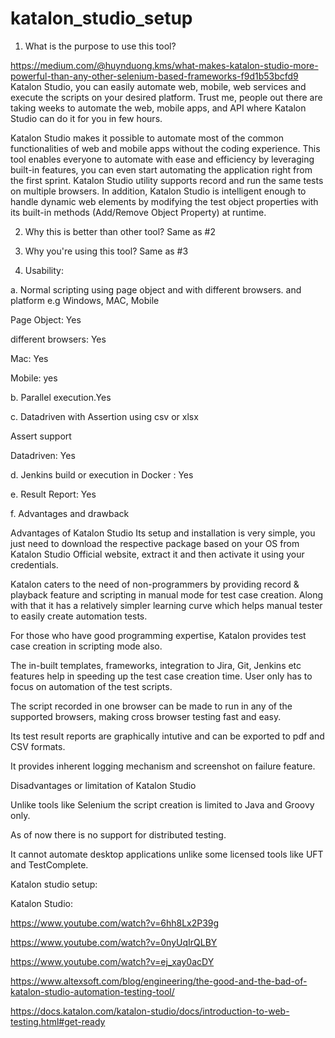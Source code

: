 # katalon_studio_setup

1.	What is the purpose to use  this tool?

https://medium.com/@huynduong.kms/what-makes-katalon-studio-more-powerful-than-any-other-selenium-based-frameworks-f9d1b53bcfd9
Katalon Studio, you can easily automate web, mobile, web services and execute the scripts on your desired platform. Trust me, people out there are taking weeks to automate the web, mobile apps, and API where Katalon Studio can do it for you in few hours.

Katalon Studio makes it possible to automate most of the common functionalities of web and mobile apps without the coding experience. This tool enables everyone to automate with ease and efficiency by leveraging built-in features, you can even start automating the application right from the first sprint.
Katalon Studio utility supports record and run the same tests on multiple browsers. In addition, Katalon Studio is intelligent enough to handle dynamic web elements by modifying the test object properties with its built-in methods (Add/Remove Object Property) at runtime.

2.	Why this is better than other tool?
Same as #2

3.	Why you're using this tool?
Same as #3

4. Usability:

a. Normal scripting using page object and with different browsers. and platform e.g Windows, MAC, Mobile

Page Object: Yes

different browsers: Yes

Mac: Yes

Mobile: yes

b. Parallel execution.Yes

c. Datadriven with Assertion using csv or xlsx 

Assert support

Datadriven: Yes

d. Jenkins build or execution in Docker : Yes

e. Result Report: Yes

f. Advantages and drawback

Advantages of Katalon Studio
Its setup and installation is very simple, you just need to download the respective package based on your OS from Katalon Studio Official website, extract it and then activate it using your credentials.

Katalon caters to the need of non-programmers by providing record & playback feature and scripting in manual mode for test case creation. Along with that it has a relatively simpler learning curve which helps manual tester to easily create automation tests.

For those who have good programming expertise, Katalon provides test case creation in scripting mode also.

The in-built templates, frameworks, integration to Jira, Git, Jenkins etc features help in speeding up the test case creation time. User only has to focus on automation of the test scripts.

The script recorded in one browser can be made to run in any of the supported browsers, making cross browser testing fast and easy.

Its test result reports are graphically intutive and can be exported to pdf and CSV formats.

It provides inherent logging mechanism and screenshot on failure feature.

Disadvantages or limitation of Katalon Studio

Unlike tools like Selenium the script creation is limited to Java and Groovy only.

As of now there is no support for distributed testing.

It cannot automate desktop applications unlike some licensed tools like UFT and TestComplete.

Katalon studio setup:

Katalon Studio:

https://www.youtube.com/watch?v=6hh8Lx2P39g

https://www.youtube.com/watch?v=0nyUqIrQLBY

https://www.youtube.com/watch?v=ej_xay0acDY

https://www.altexsoft.com/blog/engineering/the-good-and-the-bad-of-katalon-studio-automation-testing-tool/

https://docs.katalon.com/katalon-studio/docs/introduction-to-web-testing.html#get-ready
